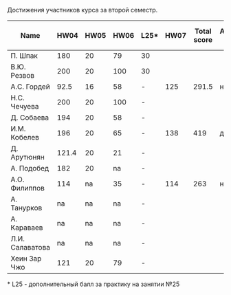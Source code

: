 Достижения участников курса за второй семестр.

| Name            | HW04  | HW05 | HW06 | L25* | HW07 | Total score | Автозачет (балл) | Допуск к зачету | Зачет (балл) |
| --------------- | ----- | ---- | ---- | ---- | ---- | ----------- | ---------------- | --------------- | ------------ |
| П. Шпак         | 180   | 20   | 79   | 30   |      |             |                  | да              |              |
| В.Ю. Резвов     | 200   | 20   | 100  | 30   |      |             |                  | да              |              |
| А.С. Гордей     | 92.5  | 16   | 58   | -    | 125  | 291.5       | нет              | да              |              |
| Н.С. Чечуева    | 200   | 20   | 100  | -    |      |             |                  | да              |              |
| Д. Собаева      | 194   | 20   | 58   | -    |      |             |                  | да              |              |
| И.М. Кобелев    | 196   | 20   | 65   | -    | 138  | 419         | да (8)           | да              |              |
| Д. Арутюнян     | 121.4 | 20   | 21   | -    |      |             |                  | да              |              |
| А. Подобед      | 182   | 20   | na   | -    |      |             |                  | да              |              |
| А.О. Филиппов   | 114   | na   | 35   | -    | 114  | 263         | нет              | да              |              |
| А. Танурков     | na    | na   | na   | -    |      |             |                  |                 |              |
| А. Караваев     | na    | na   | na   | -    |      |             |                  |                 |              |
| Л.И. Салаватова | na    | na   | na   | -    |      |             |                  |                 |              |
| Хеин Зар Чжо    | 121   | 20   | 79   | -    |      |             |                  | да              |              |

\* L25 - дополнительный балл за практику на занятии №25

